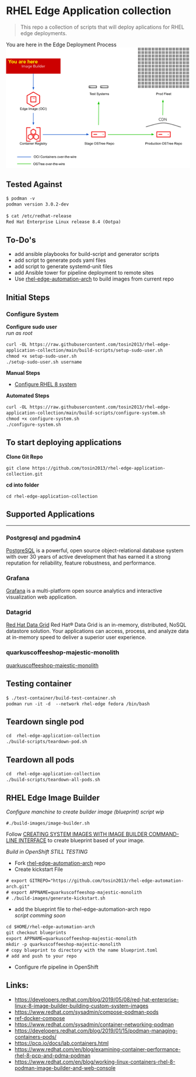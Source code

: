 # RHEL Edge Application collection
> This repo a collection of scripts that will deploy aplications for RHEL edge deployments.

You are here in the Edge Deployment Process
![You are here](images/oie_HsADv6bxvTw3.png)

## Tested Against
```
$ podman -v 
podman version 3.0.2-dev

$ cat /etc/redhat-release 
Red Hat Enterprise Linux release 8.4 (Ootpa)
```

## To-Do's  
* add ansible playbooks for build-script and generator scripts
* add script to generate pods yaml files
* add script to generate systemd-unit files
* add Ansible tower for pipeline deployment  to remote sites
* Use  [rhel-edge-automation-arch](https://github.com/redhat-cop/rhel-edge-automation-arch) to build images from current repo

## Initial Steps

### Configure System
**Configure sudo user**  
*run as root*
```
curl -OL https://raw.githubusercontent.com/tosin2013/rhel-edge-application-collection/main/build-scripts/setup-sudo-user.sh
chmod +x setup-sudo-user.sh
./setup-sudo-user.sh username
```

**Manual Steps**
* [Configure RHEL 8 system](configure-system.md)

**Automated Steps** 
```
curl -OL https://raw.githubusercontent.com/tosin2013/rhel-edge-application-collection/main/build-scripts/configure-system.sh
chmod +x configure-system.sh
./configure-system.sh
```

## To start deploying applications

**Clone Git Repo**
```
git clone https://github.com/tosin2013/rhel-edge-application-collection.git
```

**cd into folder**
```
cd rhel-edge-application-collection
```

## Supported Applications 
-------
### Postgresql and pgadmin4
[PostgreSQL](build-scripts/applications/postgresql/README.md) is a powerful, open source object-relational database system with over 30 years of active development that has earned it a strong reputation for reliability, feature robustness, and performance.

### Grafana
[Grafana](build-scripts/applications/pcp/README.md) is a multi-platform open source analytics and interactive visualization web application.

### Datagrid
[Red Hat Data Grid](build-scripts/applications/datagrid/README.md) Red Hat® Data Grid is an in-memory, distributed, NoSQL datastore solution. Your applications can access, process, and analyze data at in-memory speed to deliver a superior user experience.

### quarkuscoffeeshop-majestic-monolith
[ quarkuscoffeeshop-majestic-monolith](build-scripts/applications/quarkuscoffeeshop-majestic-monolith/README.md)


## Testing container
```
$ ./test-container/build-test-container.sh
podman run -it -d  --network rhel-edge fedora /bin/bash 
```

## Teardown single pod
```
cd  rhel-edge-application-collection
./build-scripts/teardown-pod.sh
```

## Teardown all pods
```
cd  rhel-edge-application-collection
./build-scripts/teardown-all-pods.sh
```

## RHEL Edge Image Builder
*Configure manchine to create builder image (blueprint) script wip*
```
#./build-images/image-builder.sh
```
Follow 
[CREATING SYSTEM IMAGES WITH IMAGE BUILDER COMMAND-LINE INTERFACE](https://access.redhat.com/documentation/en-us/red_hat_enterprise_linux/8/html/composing_a_customized_rhel_system_image/creating-system-images-with-composer-command-line-interface_composing-a-customized-rhel-system-image) to create blueprint based of your image.  


*Build in OpenShift STILL TESTING*
* Fork [rhel-edge-automation-arch](https://github.com/redhat-cop/rhel-edge-automation-arch) repo
* Create kickstart File
```
# export GITREPO="https://github.com/tosin2013/rhel-edge-automation-arch.git"
# export APPNAME=quarkuscoffeeshop-majestic-monolith 
# ./build-images/generate-kickstart.sh
```
* add the blueprint file to rhel-edge-automation-arch repo  
*script comming soon*
```
cd $HOME/rhel-edge-automation-arch
git checkout blueprints
export APPNAME=quarkuscoffeeshop-majestic-monolith 
mkdir -p quarkuscoffeeshop-majestic-monolith 
# copy blueprint to directory with the name blueprint.toml
# add and push to your repo
```

* Configure rfe pipeline in OpenShift


## Links: 
* https://developers.redhat.com/blog/2019/05/08/red-hat-enterprise-linux-8-image-builder-building-custom-system-images
* https://www.redhat.com/sysadmin/compose-podman-pods
* [ref-docker-compose](https://stephennimmo.com/ref-docker-compose/)
* https://www.redhat.com/sysadmin/container-networking-podman
* https://developers.redhat.com/blog/2019/01/15/podman-managing-containers-pods/
* https://pcp.io/docs/lab.containers.html
* https://www.redhat.com/en/blog/examining-container-performance-rhel-8-pcp-and-pdma-podman
* https://www.redhat.com/en/blog/working-linux-containers-rhel-8-podman-image-builder-and-web-console

